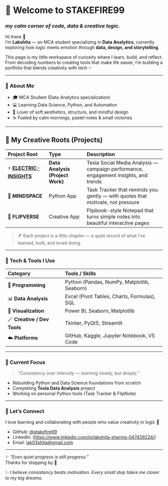 # 🌸 Welcome to **STAKEFIRE99**
### *my calm corner of code, data & creative logic.*

Hi there 👋  
I’m **Lakshita** — an MCA student specializing in **Data Analytics**, currently exploring how logic meets emotion through **data, design, and storytelling**.  

This page is my little workspace of curiosity where I learn, build, and reflect.  
From decoding numbers to creating tools that make life easier, I’m building a portfolio that blends creativity with tech ✨

---

### 🌷 About Me
- 🎓 MCA Student (Data Analytics specialization)  
- 💻 Learning Data Science, Python, and Automation  
- 🎨 Lover of soft aesthetics, structure, and mindful design  
- ☕ Fueled by calm mornings, pastel notes & small victories  

---

## 📂 My Creative Roots (Projects)

| Project Root | Type | Description |
|:--------------|:------|:-------------|
| ⚡ [**ELECTRIC-INSIGHTS**](./ELECTRIC-INSIGHTS) | **Data Analysis (Project Work)** | Tesla Social Media Analysis — campaign performance, engagement insights, and trends |
| 🌿 **MINDSPACE** | Python App | Task Tracker that reminds you gently — with quotes that motivate, not pressure |
| 📔 **FLIPVERSE** | Creative App | Flipbook-style Notepad that turns simple notes into beautiful interactive pages |

> 🪶 Each project is a little chapter — a quiet record of what I’ve learned, built, and loved doing.

---

### 🧠 Tech & Tools I Use

| Category | Tools / Skills |
|:----------|:----------------|
| 🐍 **Programming** | Python (Pandas, NumPy, Matplotlib, Seaborn) |
| 📊 **Data Analysis** | Excel (Pivot Tables, Charts, Formulas), SQL |
| 🧩 **Visualization** | Power BI, Seaborn, Matplotlib |
| 🪄 **Creative / Dev Tools** | Tkinter, PyQt5, Streamlit |
| ☁️ **Platforms** | GitHub, Kaggle, Jupyter Notebook, VS Code |

---

### 🌸 Current Focus
> *“Consistency over intensity — learning slowly, but deeply.”*  
- Rebuilding Python and Data Science foundations from scratch  
- Completing **Tesla Data Analysis** project  
- Working on personal Python tools (Task Tracker & FlipNote)

---

### 🌼 Let’s Connect
I love learning and collaborating with people who value creativity in logic 🌷  
- GitHub: [@stakefire99](https://github.com/stakefire99)  
- LinkedIn: (https://www.linkedin.com/in/lakshita-sharma-047439224/)
- Email: lak03shita@gmail.com 

---

✨ *“Even quiet progress is still progress.”*  
Thanks for stopping by 🌸  

✨ *I believe consistency beats motivation. Every small step takes me closer to my big dreams.*
